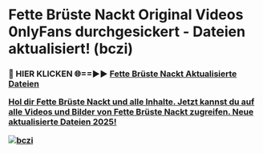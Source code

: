 # Fette Brüste Nackt Original Videos 0nlyFans durchgesickert - Dateien aktualisiert! (bczi)

<h3>🔴 HIER KLICKEN 🌐==►► <a href="https://tinyurl.com/h6vf6nb8" rel="nofollow">Fette Brüste Nackt Aktualisierte Dateien

Hol dir Fette Brüste Nackt und alle Inhalte. Jetzt kannst du auf alle Videos und Bilder von Fette Brüste Nackt zugreifen. Neue aktualisierte Dateien 2025!

[![bczi](https://i.imgur.com/sD4kR3V.gif)](https://tinyurl.com/h6vf6nb8)
